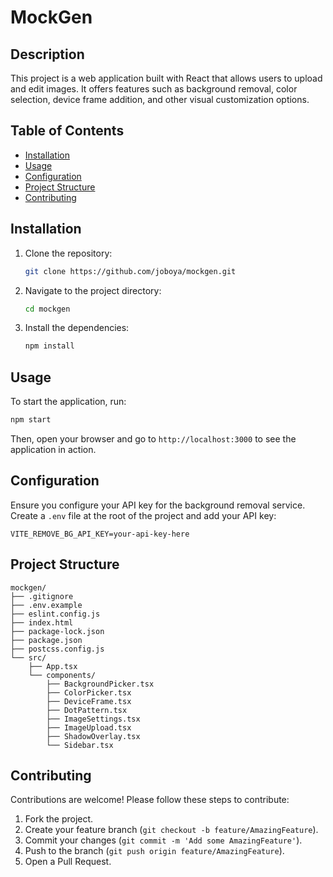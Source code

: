 # MockGen

## Description

This project is a web application built with React that allows users to upload and edit images. It offers features such as background removal, color selection, device frame addition, and other visual customization options.

## Table of Contents

- [Installation](#installation)
- [Usage](#usage)
- [Configuration](#configuration)
- [Project Structure](#project-structure)
- [Contributing](#contributing)

## Installation

1. Clone the repository:

   ```bash
   git clone https://github.com/joboya/mockgen.git
   ```

2. Navigate to the project directory:

   ```bash
   cd mockgen
   ```

3. Install the dependencies:

   ```bash
   npm install
   ```

## Usage

To start the application, run:

```bash
npm start
```

Then, open your browser and go to `http://localhost:3000` to see the application in action.

## Configuration

Ensure you configure your API key for the background removal service. Create a `.env` file at the root of the project and add your API key:

```
VITE_REMOVE_BG_API_KEY=your-api-key-here
```

## Project Structure

```
mockgen/
├── .gitignore
├── .env.example
├── eslint.config.js
├── index.html
├── package-lock.json
├── package.json
├── postcss.config.js
└── src/
    ├── App.tsx
    └── components/
        ├── BackgroundPicker.tsx
        ├── ColorPicker.tsx
        ├── DeviceFrame.tsx
        ├── DotPattern.tsx
        ├── ImageSettings.tsx
        ├── ImageUpload.tsx
        ├── ShadowOverlay.tsx
        └── Sidebar.tsx
```

## Contributing

Contributions are welcome! Please follow these steps to contribute:

1. Fork the project.
2. Create your feature branch (`git checkout -b feature/AmazingFeature`).
3. Commit your changes (`git commit -m 'Add some AmazingFeature'`).
4. Push to the branch (`git push origin feature/AmazingFeature`).
5. Open a Pull Request.

